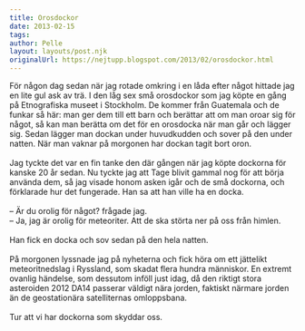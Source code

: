 ```yaml
---
title: Orosdockor
date: 2013-02-15
tags: 	
author: Pelle
layout: layouts/post.njk
originalUrl: https://nejtupp.blogspot.com/2013/02/orosdockor.html
---
```


För någon dag sedan när jag rotade omkring i en låda efter något hittade jag en lite gul ask av trä. I den låg sex små orosdockor som jag köpte en gång på Etnografiska museet i Stockholm. De kommer från Guatemala och de funkar så här: man ger dem till ett barn och berättar att om man oroar sig för något, så kan man berätta om det för en orosdocka när man går och lägger sig. Sedan lägger man dockan under huvudkudden och sover på den under natten. När man vaknar på morgonen har dockan tagit bort oron.<br><br>Jag tyckte det var en fin tanke den där gången när jag köpte dockorna för kanske 20 år sedan. Nu tyckte jag att Tage blivit gammal nog för att börja använda dem, så jag visade honom asken igår och de små dockorna, och förklarade hur det fungerade. Han sa att han ville ha en docka.<br><br>– Är du orolig för något? frågade jag.<br>– Ja, jag är orolig för meteoriter. Att de ska störta ner på oss från himlen.<br><br>Han fick en docka och sov sedan på den hela natten.<br><br>På morgonen lyssnade jag på nyheterna och fick höra om ett jättelikt meteoritnedslag i Ryssland, som skadat flera hundra människor. En extremt ovanlig händelse, som dessutom inföll just idag, då den riktigt stora asteroiden 2012 DA14 passerar väldigt nära jorden, faktiskt närmare jorden än de geostationära satelliternas omloppsbana.<br><br>Tur att vi har dockorna som skyddar oss.
<!-- no comments on this post -->